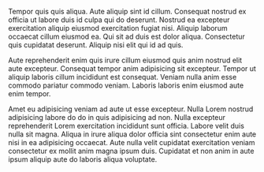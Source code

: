 Tempor quis quis aliqua. Aute aliquip sint id cillum. Consequat nostrud ex officia ut labore duis id culpa qui do deserunt. Nostrud ea excepteur exercitation aliquip eiusmod exercitation fugiat nisi. Aliquip laborum occaecat cillum eiusmod ea. Qui sit ad duis est dolor aliqua. Consectetur quis cupidatat deserunt. Aliquip nisi elit qui id ad quis.

Aute reprehenderit enim quis irure cillum eiusmod quis anim nostrud elit aute excepteur. Consequat tempor anim adipisicing sit excepteur. Tempor ut aliquip laboris cillum incididunt est consequat. Veniam nulla anim esse commodo pariatur commodo veniam. Laboris laboris enim eiusmod aute enim tempor.

Amet eu adipisicing veniam ad aute ut esse excepteur. Nulla Lorem nostrud adipisicing labore do do in quis adipisicing ad non. Nulla excepteur reprehenderit Lorem exercitation incididunt sunt officia. Labore velit duis nulla sit magna. Aliqua in irure aliqua dolor officia sint consectetur enim aute nisi in ea adipisicing occaecat. Aute nulla velit cupidatat exercitation veniam consectetur ex mollit anim magna ipsum duis. Cupidatat et non anim in aute ipsum aliquip aute do laboris aliqua voluptate.
